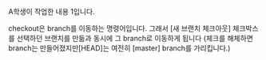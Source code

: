 A학생이 작업한 내용 1입니다.

checkout은 branch를 이동하는 명령어입니다.
그래서 [새 브랜치 체크아웃] 체크박스를 선택하던 브랜치를
만듦과 동시에 그 branch로 이동하게 됩니다
(체크를 해체하면 branch는 만들어졌지만[HEAD]는 여전히
[master] branch를 가리킵니다.)